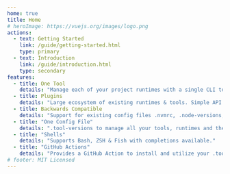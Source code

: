 ```yaml
---
home: true
title: Home
# heroImage: https://vuejs.org/images/logo.png
actions:
  - text: Getting Started
    link: /guide/getting-started.html
    type: primary
  - text: Introduction
    link: /guide/introduction.html
    type: secondary
features:
  - title: One Tool
    details: "Manage each of your project runtimes with a single CLI tool and command interface."
  - title: Plugins
    details: "Large ecosystem of existing runtimes & tools. Simple API to add support for new tools as you need!"
  - title: Backwards Compatible
    details: "Support for existing config files .nvmrc, .node-versions, .ruby-version for smooth migration!"
  - title: "One Config File"
    details: ".tool-versions to manage all your tools, runtimes and their versions in a single, sharable place."
  - title: "Shells"
    details: "Supports Bash, ZSH & Fish with completions available."
  - title: "GitHub Actions"
    details: "Provides a GitHub Action to install and utilize your .tool-verions in your CICD workflows."
# footer: MIT Licensed
---
```

